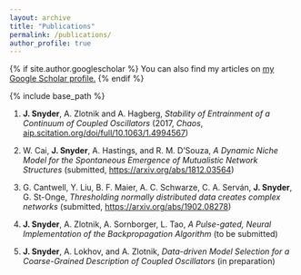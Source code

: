 ```yaml
---
layout: archive
title: "Publications"
permalink: /publications/
author_profile: true
---
```


{% if site.author.googlescholar %}
  You can also find my articles on <u><a href="{{site.author.googlescholar}}">my Google Scholar profile</a>.</u>
{% endif %}

{% include base_path %}

1.  **J. Snyder**, A. Zlotnik and A. Hagberg, *Stability of Entrainment
    of a Continuum of Coupled Oscillators* (2017, *Chaos*,
    [aip.scitation.org/doi/full/10.1063/1.4994567](http://aip.scitation.org/doi/full/10.1063/1.4994567))

2.  W. Cai, **J. Snyder**, A. Hastings, and R. M. D’Souza, *A Dynamic
    Niche Model for the Spontaneous Emergence of Mutualistic Network
    Structures* (submitted, <https://arxiv.org/abs/1812.03564>)

3.  G. Cantwell, Y. Liu, B. F. Maier, A. C. Schwarze, C. A. Serván, **J.
    Snyder**, G. St-Onge, *Thresholding normally distributed data
    creates complex networks* (submitted,
    <https://arxiv.org/abs/1902.08278>)

4.  **J. Snyder**, A. Zlotnik, A. Sornborger, L. Tao, *A Pulse-gated,
    Neural Implementation of the Backpropagation Algorithm* (to be
    submitted)

5.  **J. Snyder**, A. Lokhov, and A. Zlotnik, *Data-driven Model
    Selection for a Coarse-Grained Description of Coupled Oscillators*
    (in preparation)


<!-- {% for post in site.publications reversed %}
  {% include archive-single.html %}
{% endfor %} -->
